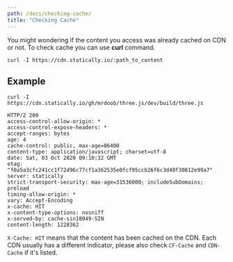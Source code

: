 ```yaml
---
path: /docs/checking-cache/
title: "Checking Cache"
---
```


You might wondering if the content you access was already cached on CDN or not. To check cache you can use **curl** command.

`curl -I https://cdn.statically.io/:path_to_content`

## Example

`curl -I https://cdn.statically.io/gh/mrdoob/three.js/dev/build/three.js`

```
HTTP/2 200 
access-control-allow-origin: *
access-control-expose-headers: *
accept-ranges: bytes
age: 4
cache-control: public, max-age=86400
content-type: application/javascript; charset=utf-8
date: Sat, 03 Oct 2020 09:10:32 GMT
etag: "f0a5a3cfc241cc1f72d96c77cf1a362535e0fcf95ccb26f6c3d40f30812e99a7"
server: statically
strict-transport-security: max-age=31536000; includeSubDomains; preload
timing-allow-origin: *
vary: Accept-Encoding
x-cache: HIT
x-content-type-options: nosniff
x-served-by: cache-sin18049-SIN
content-length: 1228362
```

`X-Cache: HIT` means that the content has been cached on the CDN. Each CDN usually has a different indicator, please also check `CF-Cache` and `CDN-Cache` if it's listed.
